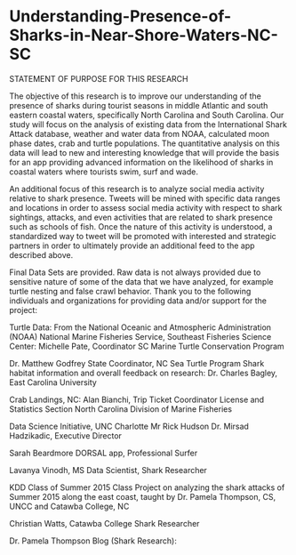 # Understanding-Presence-of-Sharks-in-Near-Shore-Waters-NC-SC

STATEMENT OF PURPOSE FOR THIS RESEARCH

The objective of this research is to improve our understanding of the presence of sharks during tourist seasons in middle Atlantic and south eastern coastal waters, specifically North Carolina and South Carolina. Our study will focus on the analysis of existing data from the International Shark Attack database, weather and water data from NOAA, calculated moon phase dates, crab and turtle populations. The quantitative analysis on this data will lead to new and interesting knowledge that will provide the basis for an app providing advanced information on the likelihood of sharks in coastal waters where tourists swim, surf and wade.

An additional focus of this research is to analyze social media activity relative to shark presence. Tweets will be mined with specific data ranges and locations in order to assess social media activity with respect to shark sightings, attacks, and even activities that are related to shark presence such as schools of fish. Once the nature of this activity is understood, a standardized way to tweet will be promoted with interested and strategic partners in order to ultimately provide an additional feed to the app described above.

Final Data Sets are provided. Raw data is not always provided due to sensitive nature of some of the data that we have analyzed, for example turtle nesting and false crawl behavior. Thank you to the following individuals and organizations for providing data and/or support for the project:

Turtle Data: From the National Oceanic and Atmospheric Administration (NOAA) National Marine Fisheries Service, Southeast Fisheries Science Center: Michelle Pate, Coordinator SC Marine Turtle Conservation Program

Dr. Matthew Godfrey
State Coordinator, NC Sea Turtle Program
Shark habitat information and overall feedback on research: Dr. Charles Bagley, East Carolina University

Crab Landings, NC: Alan Bianchi, Trip Ticket Coordinator License and Statistics Section North Carolina Division of Marine Fisheries

Data Science Initiative, UNC Charlotte Mr Rick Hudson Dr. Mirsad Hadzikadic, Executive Director

Sarah Beardmore DORSAL app, Professional Surfer

Lavanya Vinodh, MS Data Scientist, Shark Researcher

KDD Class of Summer 2015 Class Project on analyzing the shark attacks of Summer 2015 along the east coast, taught by Dr. Pamela Thompson, CS, UNCC and Catawba College, NC

Christian Watts, Catawba College Shark Researcher

Dr. Pamela Thompson Blog (Shark Research):  

